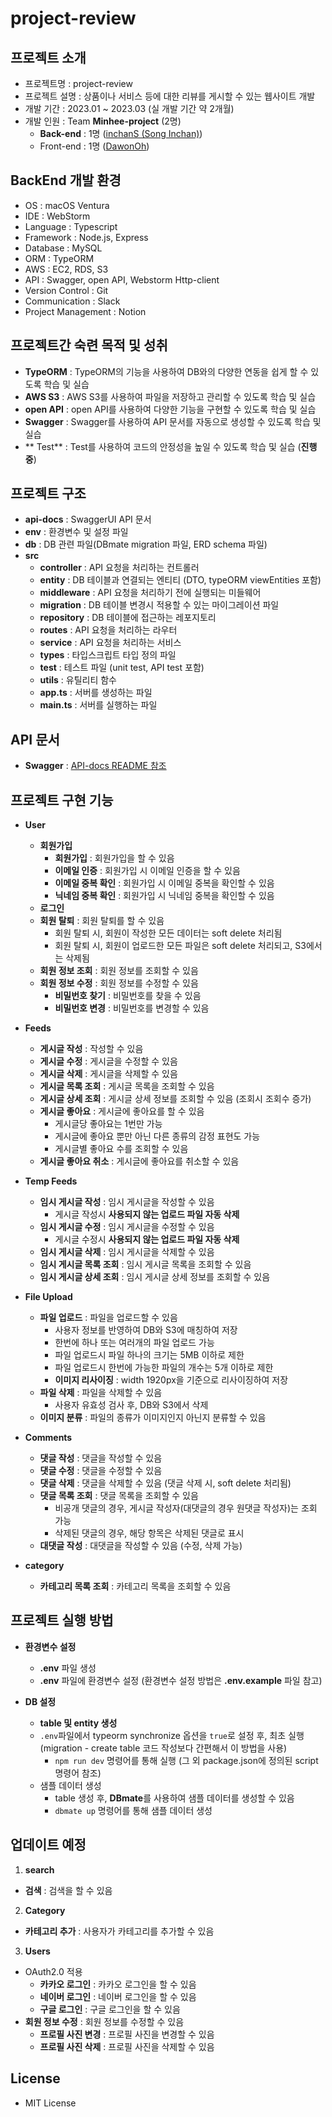 # project-review
## 프로젝트 소개
- 프로젝트명 : project-review
- 프로젝트 설명 : 상품이나 서비스 등에 대한 리뷰를 게시할 수 있는 웹사이트 개발
- 개발 기간 : 2023.01 ~ 2023.03 (실 개발 기간 약 2개월)
- 개발 인원 : Team **Minhee-project** (2명)
  - **Back-end** : 1명 ([inchanS (Song Inchan)](https://github.com/inchanS))
  - Front-end : 1명 ([DawonOh](https://github.com/DawonOh))

## BackEnd 개발 환경
- OS : macOS Ventura
- IDE : WebStorm
- Language : Typescript
- Framework : Node.js, Express
- Database : MySQL
- ORM : TypeORM
- AWS : EC2, RDS, S3
- API : Swagger, open API, Webstorm Http-client
- Version Control : Git
- Communication : Slack
- Project Management : Notion

## **프로젝트간 숙련 목적** 및 성취
- **TypeORM** : TypeORM의 기능을 사용하여 DB와의 다양한 연동을 쉽게 할 수 있도록 학습 및 실습
- **AWS S3** : AWS S3를 사용하여 파일을 저장하고 관리할 수 있도록 학습 및 실습
- **open API** : open API를 사용하여 다양한 기능을 구현할 수 있도록 학습 및 실습
- **Swagger** : Swagger를 사용하여 API 문서를 자동으로 생성할 수 있도록 학습 및 실습
- ** Test** : Test를 사용하여 코드의 안정성을 높일 수 있도록 학습 및 실습 (**진행중**)

## 프로젝트 구조
- **api-docs** : SwaggerUI API 문서
- **env** : 환경변수 및 설정 파일
- **db** : DB 관련 파일(DBmate migration 파일, ERD schema 파일)
- **src**
  - **controller** : API 요청을 처리하는 컨트롤러
  - **entity** : DB 테이블과 연결되는 엔티티 (DTO, typeORM viewEntities 포함)
  - **middleware** : API 요청을 처리하기 전에 실행되는 미들웨어
  - **migration** : DB 테이블 변경시 적용할 수 있는 마이그레이션 파일
  - **repository** : DB 테이블에 접근하는 레포지토리
  - **routes** : API 요청을 처리하는 라우터
  - **service** : API 요청을 처리하는 서비스
  - **types** : 타입스크립트 타입 정의 파일
  - **test** : 테스트 파일 (unit test, API test 포함)
  - **utils** : 유틸리티 함수
  - **app.ts** : 서버를 생성하는 파일
  - **main.ts** : 서버를 실행하는 파일

## API 문서
- **Swagger** : [API-docs README 참조](https://github.com/inchanS/project-review-API-docs/blob/main/README.md)

## 프로젝트 구현 기능
- **User**
  - **회원가입**
    - **회원가입** : 회원가입을 할 수 있음
    - **이메일 인증** : 회원가입 시 이메일 인증을 할 수 있음
    - **이메일 중복 확인** : 회원가입 시 이메일 중복을 확인할 수 있음
    - **닉네임 중복 확인** : 회원가입 시 닉네임 중복을 확인할 수 있음
  - **로그인**
  - **회원 탈퇴** : 회원 탈퇴를 할 수 있음
    - 회원 탈퇴 시, 회원이 작성한 모든 데이터는 soft delete 처리됨
    - 회원 탈퇴 시, 회원이 업로드한 모든 파일은 soft delete 처리되고, S3에서는 삭제됨
  - **회원 정보 조회** : 회원 정보를 조회할 수 있음
  - **회원 정보 수정** : 회원 정보를 수정할 수 있음
    - **비밀번호 찾기** : 비밀번호를 찾을 수 있음
    - **비밀번호 변경** : 비밀번호를 변경할 수 있음


- **Feeds**
  - **게시글 작성** :  작성할 수 있음
  - **게시글 수정** : 게시글을 수정할 수 있음
  - **게시글 삭제** : 게시글을 삭제할 수 있음
  - **게시글 목록 조회** : 게시글 목록을 조회할 수 있음
  - **게시글 상세 조회** : 게시글 상세 정보를 조회할 수 있음 (조회시 조회수 증가)
  - **게시글 좋아요** : 게시글에 좋아요를 할 수 있음
    - 게시글당 좋아요는 1번만 가능
    - 게시글에 좋아요 뿐만 아닌 다른 종류의 감정 표현도 가능
    - 게시글별 좋아요 수를 조회할 수 있음
  - **게시글 좋아요 취소** : 게시글에 좋아요를 취소할 수 있음

  
- **Temp Feeds**
  - **임시 게시글 작성** : 임시 게시글을 작성할 수 있음
    - 게시글 작성시 **사용되지 않는 업로드 파일 자동 삭제**
  - **임시 게시글 수정** : 임시 게시글을 수정할 수 있음
    - 게시글 수정시 **사용되지 않는 업로드 파일 자동 삭제**
  - **임시 게시글 삭제** : 임시 게시글을 삭제할 수 있음
  - **임시 게시글 목록 조회** : 임시 게시글 목록을 조회할 수 있음
  - **임시 게시글 상세 조회** : 임시 게시글 상세 정보를 조회할 수 있음


- **File Upload**
  - **파일 업로드** : 파일을 업로드할 수 있음 
    - 사용자 정보를 반영하여 DB와 S3에 매칭하여 저장
    - 한번에 하나 또는 여러개의 파일 업로드 가능
    - 파일 업로드시 파일 하나의 크기는 5MB 이하로 제한
    - 파일 업로드시 한번에 가능한 파일의 개수는 5개 이하로 제한
    - **이미지 리사이징** : width 1920px을 기준으로 리사이징하여 저장
  - **파일 삭제** : 파일을 삭제할 수 있음 
    - 사용자 유효성 검사 후, DB와 S3에서 삭제
  - **이미지 분류** : 파일의 종류가 이미지인지 아닌지 분류할 수 있음


- **Comments**
  - **댓글 작성** : 댓글을 작성할 수 있음
  - **댓글 수정** : 댓글을 수정할 수 있음
  - **댓글 삭제** : 댓글을 삭제할 수 있음 (댓글 삭제 시, soft delete 처리됨)
  - **댓글 목록 조회** : 댓글 목록을 조회할 수 있음
    - 비공개 댓글의 경우, 게시글 작성자(대댓글의 경우 원댓글 작성자)는 조회 가능
    - 삭제된 댓글의 경우, 해당 항목은 삭제된 댓글로 표시
  - **대댓글 작성** : 대댓글을 작성할 수 있음 (수정, 삭제 가능)


- **category**
  - **카테고리 목록 조회** : 카테고리 목록을 조회할 수 있음

## 프로젝트 실행 방법
- **환경변수 설정**
  - **.env** 파일 생성
  - **.env** 파일에 환경변수 설정 (환경변수 설정 방법은 **.env.example** 파일 참고)


- **DB 설정**
  - **table 및 entity 생성**
  - `.env`파일에서 typeorm synchronize 옵션을 `true`로 설정 후, 최초 실행 (migration - create table 코드 작성보다 간편해서 이 방법을 사용)
    - `npm run dev` 명령어를 통해 실행 (그 외 package.json에 정의된 script 명령어 참조)
  - 샘플 데이터 생성
    - table 생성 후, **DBmate**를 사용하여 샘플 데이터를 생성할 수 있음
    - `dbmate up` 명령어를 통해 샘플 데이터 생성

## 업데이트 예정
1. **search**
  - **검색** : 검색을 할 수 있음
 

2. **Category**
  - **카테고리 추가** : 사용자가 카테고리를 추가할 수 있음


3. **Users**
  - OAuth2.0 적용
    - **카카오 로그인** : 카카오 로그인을 할 수 있음
    - **네이버 로그인** : 네이버 로그인을 할 수 있음
    - **구글 로그인** : 구글 로그인을 할 수 있음
  - **회원 정보 수정** : 회원 정보를 수정할 수 있음
    - **프로필 사진 변경** : 프로필 사진을 변경할 수 있음
    - **프로필 사진 삭제** : 프로필 사진을 삭제할 수 있음



## License
- MIT License